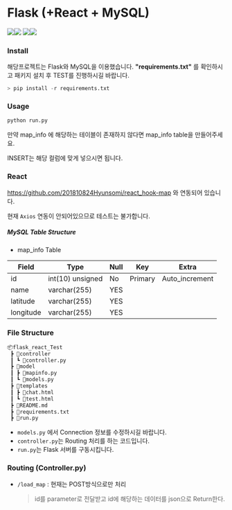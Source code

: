 # Flask (+React + MySQL)

<img src="https://img.shields.io/badge/Python-3.8.5-green"><img src="https://img.shields.io/badge/Flask-1.1.2-green"> <img src="https://img.shields.io/badge/MySQL-8.0.15-red"><img src="https://img.shields.io/github/last-commit/LeeJeongHwi/Study-repo">

### Install

해당프로젝트는 Flask와 MySQL을 이용했습니다. **"requirements.txt"** 를 확인하시고 패키지 설치 후 TEST를 진행하시길 바랍니다.

```python
> pip install -r requirements.txt
```

### Usage

```python
python run.py
```

만약 map_info 에 해당하는 테이블이 존재하지 않다면 map_info table을 만들어주세요.

INSERT는 해당 컬럼에 맞게 넣으시면 됩니다.



### React

https://github.com/201810824Hyunsomi/react_hook-map 와 연동되어 있습니다.

현재 `Axios` 연동이 안되어있으므로 테스트는 불가합니다.



##### MySQL Table Structure

* map_info Table

| Field     | Type             | Null | Key     | Extra          |
| --------- | ---------------- | ---- | ------- | -------------- |
| id        | int(10) unsigned | No   | Primary | Auto_increment |
| name      | varchar(255)     | YES  |         |                |
| latitude  | varchar(255)     | YES  |         |                |
| longitude | varchar(255)     | YES  |         |                |

### File Structure

```markdown
📦flask_react_Test
 ┣ 📂controller
 ┃ ┗ 📜controller.py
 ┣ 📂model
 ┃ ┣ 📜mapinfo.py
 ┃ ┗ 📜models.py
 ┣ 📂templates
 ┃ ┣ 📜chat.html
 ┃ ┗ 📜test.html
 ┣ 📜README.md
 ┣ 📜requirements.txt
 ┣ 📜run.py
```

* `models.py` 에서 Connection 정보를 수정하시길 바랍니다.
* `controller.py`는 Routing 처리를 하는 코드입니다.
* `run.py`는 Flask 서버를 구동시킵니다.



### Routing  (Controller.py)

* `/load_map` : 현재는 POST방식으로만 처리

  > id를 parameter로 전달받고 id에 해당하는 데이터를 json으로 Return한다.



